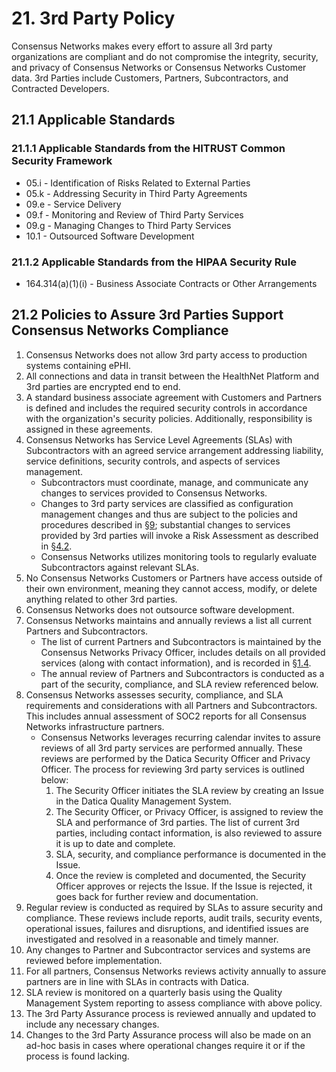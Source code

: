 # 21. 3rd Party Policy

Consensus Networks makes every effort to assure all 3rd party organizations are compliant and do not compromise the integrity, security, and privacy of Consensus Networks or Consensus Networks Customer data. 3rd Parties include Customers, Partners, Subcontractors, and Contracted Developers.

## 21.1 Applicable Standards

### 21.1.1 Applicable Standards from the HITRUST Common Security Framework

*  05.i - Identification of Risks Related to External Parties
*  05.k - Addressing Security in Third Party Agreements
*  09.e - Service Delivery
*  09.f - Monitoring and Review of Third Party Services
*  09.g - Managing Changes to Third Party Services
*  10.1 - Outsourced Software Development

### 21.1.2 Applicable Standards from the HIPAA Security Rule

* 164.314(a)(1)(i) - Business Associate Contracts or Other Arrangements

## 21.2 Policies to Assure 3rd Parties Support Consensus Networks Compliance

1. Consensus Networks does not allow 3rd party access to production systems containing ePHI.
2. All connections and data in transit between the HealthNet Platform and 3rd parties are encrypted end to end.
3. A standard business associate agreement with Customers and Partners is defined and includes the required security controls in accordance with the organization's security policies. Additionally, responsibility is assigned in these agreements.
4. Consensus Networks has Service Level Agreements (SLAs) with Subcontractors with an agreed service arrangement addressing liability, service definitions, security controls, and aspects of services management.
   * Subcontractors must coordinate, manage, and communicate any changes to services provided to Consensus Networks.
   * Changes to 3rd party services are classified as configuration management changes and thus are subject to the policies and procedures described in [§9](#9.-configuration-management-policy); substantial changes to services provided by 3rd parties will invoke a Risk Assessment as described in [§4.2](#4.2-risk-management-policies).
   * Consensus Networks utilizes monitoring tools to regularly evaluate Subcontractors against relevant SLAs.
5. No Consensus Networks Customers or Partners have access outside of their own environment, meaning they cannot access, modify, or delete anything related to other 3rd parties.
6. Consensus Networks does not outsource software development.
7. Consensus Networks maintains and annually reviews a list all current Partners and Subcontractors.
   * The list of current Partners and Subcontractors is maintained by the Consensus Networks Privacy Officer, includes details on all provided services (along with contact information), and is recorded in [§1.4](#1.4-datica-organizational-concepts).
   * The annual review of Partners and Subcontractors is conducted as a part of the security, compliance, and SLA review referenced below.
8. Consensus Networks assesses security, compliance, and SLA requirements and considerations with all Partners and Subcontractors. This includes annual assessment of SOC2 reports for all Consensus Networks infrastructure partners.
   * Consensus Networks leverages recurring calendar invites to assure reviews of all 3rd party services are performed annually. These reviews are performed by the Datica Security Officer and Privacy Officer. The process for reviewing 3rd party services is outlined below:
     1. The Security Officer initiates the SLA review by creating an Issue in the Datica Quality Management System.
     2. The Security Officer, or Privacy Officer, is assigned to review the SLA and performance of 3rd parties. The list of current 3rd parties, including contact information, is also reviewed to assure it is up to date and complete.
     3. SLA, security, and compliance performance is documented in the Issue.
     4. Once the review is completed and documented, the Security Officer approves or rejects the Issue. If the Issue is rejected, it goes back for further review and documentation.
9. Regular review is conducted as required by SLAs to assure security and compliance. These reviews include reports, audit trails, security events, operational issues, failures and disruptions, and identified issues are investigated and resolved in a reasonable and timely manner.
10. Any changes to Partner and Subcontractor services and systems are reviewed before implementation.
11. For all partners, Consensus Networks reviews activity annually to assure partners are in line with SLAs in contracts with Datica.
12. SLA review is monitored on a quarterly basis using the Quality Management System reporting to assess compliance with above policy.
13. The 3rd Party Assurance process is reviewed annually and updated to include any necessary changes.
14. Changes to the 3rd Party Assurance process will also be made on an ad-hoc basis in cases where operational changes require it or if the process is found lacking. 

